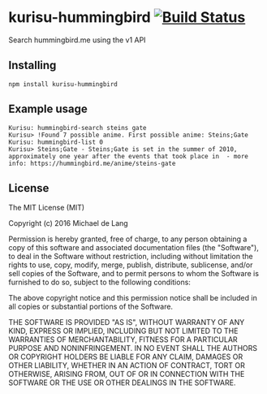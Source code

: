 # kurisu-hummingbird [![Build Status](https://travis-ci.org/Oipo/kurisu-hummingbird.svg?branch=master)](https://travis-ci.org/Oipo/kurisu-hummingbird)
Search hummingbird.me using the v1 API

## Installing
`npm install kurisu-hummingbird`

## Example usage
```
Kurisu: hummingbird-search steins gate
Kurisu> !Found 7 possible anime. First possible anime: Steins;Gate
Kurisu: hummingbird-list 0
Kurisu> Steins;Gate - Steins;Gate is set in the summer of 2010, approximately one year after the events that took place in  - more info: https://hummingbird.me/anime/steins-gate
```
    
## License
The MIT License (MIT)

Copyright (c) 2016 Michael de Lang

Permission is hereby granted, free of charge, to any person obtaining a copy of this software and associated documentation files (the "Software"), to deal in the Software without restriction, including without limitation the rights to use, copy, modify, merge, publish, distribute, sublicense, and/or sell copies of the Software, and to permit persons to whom the Software is furnished to do so, subject to the following conditions:

The above copyright notice and this permission notice shall be included in all copies or substantial portions of the Software.

THE SOFTWARE IS PROVIDED "AS IS", WITHOUT WARRANTY OF ANY KIND, EXPRESS OR IMPLIED, INCLUDING BUT NOT LIMITED TO THE WARRANTIES OF MERCHANTABILITY, FITNESS FOR A PARTICULAR PURPOSE AND NONINFRINGEMENT. IN NO EVENT SHALL THE AUTHORS OR COPYRIGHT HOLDERS BE LIABLE FOR ANY CLAIM, DAMAGES OR OTHER LIABILITY, WHETHER IN AN ACTION OF CONTRACT, TORT OR OTHERWISE, ARISING FROM, OUT OF OR IN CONNECTION WITH THE SOFTWARE OR THE USE OR OTHER DEALINGS IN THE SOFTWARE.
